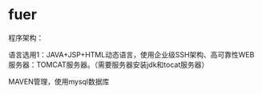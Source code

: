 # fuer
程序架构：

语言选用1：JAVA+JSP+HTML动态语言，使用企业级SSH架构、高可靠性WEB服务器：TOMCAT服务器。（需要服务器安装jdk和tocat服务器）

MAVEN管理，使用mysql数据库

